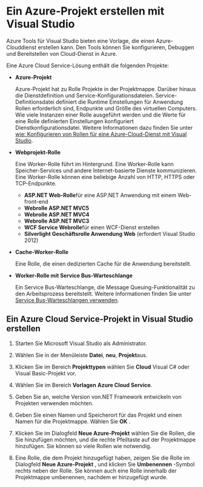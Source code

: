 <properties
   pageTitle="Ein Azure-Projekt mit Visual Studio erstellen | Microsoft Azure"
   description="Ein Azure-Projekt erstellen mit Visual Studio"
   services="visual-studio-online"
   documentationCenter="na"
   authors="TomArcher"
   manager="douge"
   editor="" />
<tags
   ms.service="multiple"
   ms.devlang="multiple"
   ms.topic="article"
   ms.tgt_pltfrm="na"
   ms.workload="na"
   ms.date="08/15/2016"
   ms.author="tarcher" />

# <a name="creating-an-azure-project-with-visual-studio"></a>Ein Azure-Projekt erstellen mit Visual Studio

Azure Tools für Visual Studio bieten eine Vorlage, die einen Azure-Clouddienst erstellen kann. Den Tools können Sie konfigurieren, Debuggen und Bereitstellen von Cloud-Dienst in Azure.

Eine Azure Cloud Service-Lösung enthält die folgenden Projekte:

- **Azure-Projekt**

    Azure-Projekt hat zu Rolle Projekte in der Projektmappe. Darüber hinaus die Dienstdefinition und Service-Konfigurationsdateien. Service-Definitionsdatei definiert die Runtime Einstellungen für Anwendung Rollen erforderlich sind, Endpunkte und Größe des virtuellen Computers. Wie viele Instanzen einer Rolle ausgeführt werden und die Werte für eine Rolle definierten Einstellungen konfiguriert Dienstkonfigurationsdatei. Weitere Informationen dazu finden Sie unter [wie: Konfigurieren von Rollen für eine Azure-Cloud-Dienst mit Visual Studio](vs-azure-tools-configure-roles-for-cloud-service.md).

- **Webprojekt-Rolle**

    Eine Worker-Rolle führt im Hintergrund. Eine Worker-Rolle kann Speicher-Services und andere Internet-basierte Dienste kommunizieren. Eine Worker-Rolle können eine beliebige Anzahl von HTTP, HTTPS oder TCP-Endpunkte.

    - **ASP.NET Web-Rolle**für eine ASP.NET Anwendung mit einem Web-front-end
    - **Webrolle ASP.NET MVC5**
    - **Webrolle ASP.NET MVC4**
    - **Webrolle ASP.NET MVC3**
    - **WCF Service Webrolle**für einen WCF-Dienst erstellen
    - **Silverlight Geschäftsrolle Anwendung Web** (erfordert Visual Studio 2012)

- **Cache-Worker-Rolle**

    Eine Rolle, die einen dedizierten Cache für die Anwendung bereitstellt.

- **Worker-Rolle mit Service Bus-Warteschlange**

    Ein Service Bus-Warteschlange, die Message Queuing-Funktionalität zu den Arbeitsprozess bereitstellt. Weitere Informationen finden Sie unter [Service Bus-Warteschlangen verwenden](http://go.microsoft.com/fwlink/?LinkId=260560).

## <a name="to-create-an-azure-cloud-service-project-in-visual-studio"></a>Ein Azure Cloud Service-Projekt in Visual Studio erstellen

1. Starten Sie Microsoft Visual Studio als Administrator.

1. Wählen Sie in der Menüleiste **Datei**, **neu**, **Projekt**aus.

1. Klicken Sie im Bereich **Projekttypen** wählen Sie **Cloud** Visual C# oder Visual Basic-Projekt vor.

1. Wählen Sie im Bereich **Vorlagen** **Azure Cloud Service**.

1. Geben Sie an, welche Version von.NET Framework entwickeln von Projekten verwenden möchten.

1. Geben Sie einen Namen und Speicherort für das Projekt und einen Namen für die Projektmappe. Wählen Sie **OK** .

1. Klicken Sie im Dialogfeld **Neue Azure-Projekt** wählen Sie die Rollen, die Sie hinzufügen möchten, und die rechte Pfeiltaste auf der Projektmappe hinzufügen. Sie können so viele Rollen wie notwendig.

1. Eine Rolle, die dem Projekt hinzugefügt haben, zeigen Sie die Rolle im Dialogfeld **Neue Azure-Projekt** , und klicken Sie **Umbenennen** -Symbol rechts neben der Rolle. Sie können auch eine Rolle innerhalb der Projektmappe umbenennen, nachdem er hinzugefügt wurde.

